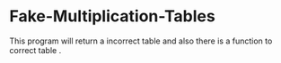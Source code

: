 # Fake-Multiplication-Tables
This program will return a incorrect table and also there is a function to correct table .
